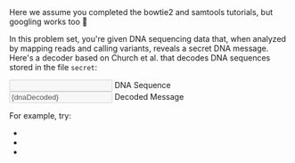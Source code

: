 <script>
import { onMount } from "svelte";
import Link from "$components/Link.svelte";
import Alert from "$components/Alert.svelte";
import Execute from "$components/Execute.svelte";

// State
let dnaEncoded = "-";
let dnaDecoded = "";
$: dnaDecoded = binaryToString(dnaEncoded.replaceAll("\n", "").split("").map(b => {
	// https://science.sciencemag.org/content/337/6102/1628
	if(b == "A" || b == "C") return "0";
	else return "1";
}).join("")) || "-";

// Converter
// https://stackoverflow.com/a/53247859
function binaryToString(input) {
	let bytesLeft = input;
	let result = '';

	// Check if we have some bytes left
	while (bytesLeft.length) {
		// Get the first digits
		const byte = bytesLeft.substr(0, 8);
		bytesLeft = bytesLeft.substr(8);
		result += String.fromCharCode(parseInt(byte, 2));
	}
	return result;
}

onMount(async () => {
	setInterval(async () => {
		
	}, 500);
});
</script>

<Alert>
	Here we assume you completed the <Link href="/tutorials/bowtie2-intro">bowtie2</Link> and <Link href="/tutorials/samtools-intro">samtools</Link> tutorials, but googling works too 🙂
</Alert>

In this problem set, you're given DNA sequencing data that, when analyzed by mapping reads and calling variants, reveals a secret DNA message. Here's a decoder based on <Link href="https://science.sciencemag.org/content/337/6102/1628">Church et al.</Link> that decodes DNA sequences stored in the file `secret`:

<div class="form-floating mb-1">
	<input type="text" class="form-control" id="floatingInput" bind:value={dnaEncoded} disabled>
	<label for="floatingInput">DNA Sequence</label>
</div>
<div class="form-floating mb-3">
	<input type="text" class="form-control" id="floatingInput2" value={dnaDecoded} disabled>
	<label for="floatingInput2">Decoded Message</label>
</div>

For example, try:

- <Execute command='echo "ATGAGACTCTGGACTTCGTCGGGAAATAAGGTATGTATAA" > secret' />
- <Execute command='echo "CTGGCTCCCTTCGAAAAGGATCATAGTTAAGT" > secret' />
- <Execute command='echo "CTGAATTCCGGTCGCTCGGCTGTCACTGGTTG" > secret' />
